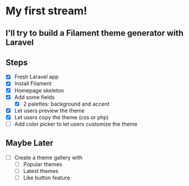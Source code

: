 # My first stream! 

## I'll try to build a Filament theme generator with Laravel

## Steps

- [x] Fresh Laravel app
- [x] Install Filament
- [x] Homepage skeleton
- [x] Add some fields
  - [x] 2 palettes: background and accent
- [x] Let users preview the theme
- [x] Let users copy the theme (css or php)
- [ ] Add color picker to let users customize the theme

## Maybe Later

- [ ] Create a theme gallery with
  - [ ] Popular themes
  - [ ] Latest themes
  - [ ] Like button feature
